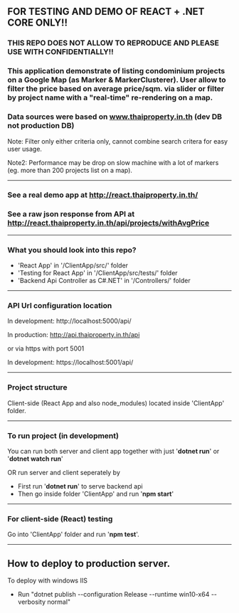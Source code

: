 ## FOR TESTING AND DEMO OF REACT + .NET CORE ONLY!!

### THIS REPO DOES NOT ALLOW TO REPRODUCE AND PLEASE USE WITH CONFIDENTIALLY!!

### This application demonstrate of listing condominium projects on a Google Map (as Marker & MarkerClusterer). User allow to filter the price based on average price/sqm. via slider or filter by project name with a "**real-time**" re-rendering on a map.

### Data sources were based on www.thaiproperty.in.th (dev DB not production DB)

Note: Filter only either criteria only, cannot combine search critera for easy user usage.

Note2: Performance may be drop on slow machine with a lot of markers (eg. more than 200 projects list on a map).

---

### See a real demo app at http://react.thaiproperty.in.th/

### See a raw json response from API at http://react.thaiproperty.in.th/api/projects/withAvgPrice

---

### What you should look into this repo?

* 'React App' in '/ClientApp/src/' folder
* 'Testing for React App' in '/ClientApp/src/tests/' folder
* 'Backend Api Controller as C#.NET' in '/Controllers/' folder

---

### API Url configuration location

In development: http://localhost:5000/api/

In production: http://api.thaiproperty.in.th/api

or via https with port 5001

In development: https://localhost:5001/api/

---

### Project structure

Client-side (React App and also node_modules) located inside 'ClientApp' folder.

---

### To run project (in development)

You can run both server and client app together with just '**dotnet run**' or '**dotnet watch run**'

OR run server and client seperately by

* First run '**dotnet run**' to serve backend api
* Then go inside folder 'ClientApp' and run '**npm start**'

---

### For client-side (React) testing

Go into 'ClientApp' folder and run '**npm test**'.

---

## How to deploy to production server.

To deploy with windows IIS

* Run "dotnet publish --configuration Release --runtime win10-x64 --verbosity normal"
